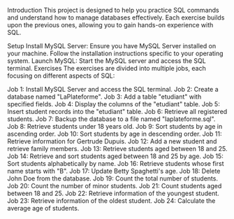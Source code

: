 Introduction
This project is designed to help you practice SQL commands and understand how to manage databases effectively. Each exercise builds upon the previous ones, allowing you to gain hands-on experience with SQL.

Setup
Install MySQL Server: Ensure you have MySQL Server installed on your machine. Follow the installation instructions specific to your operating system.
Launch MySQL: Start the MySQL server and access the SQL terminal.
Exercises
The exercises are divided into multiple jobs, each focusing on different aspects of SQL:

Job 1: Install MySQL Server and access the SQL terminal.
Job 2: Create a database named "LaPlateforme".
Job 3: Add a table "etudiant" with specified fields.
Job 4: Display the columns of the "etudiant" table.
Job 5: Insert student records into the "etudiant" table.
Job 6: Retrieve all registered students.
Job 7: Backup the database to a file named "laplateforme.sql".
Job 8: Retrieve students under 18 years old.
Job 9: Sort students by age in ascending order.
Job 10: Sort students by age in descending order.
Job 11: Retrieve information for Gertrude Dupuis.
Job 12: Add a new student and retrieve family members.
Job 13: Retrieve students aged between 18 and 25.
Job 14: Retrieve and sort students aged between 18 and 25 by age.
Job 15: Sort students alphabetically by name.
Job 16: Retrieve students whose first name starts with "B".
Job 17: Update Betty Spaghetti's age.
Job 18: Delete John Doe from the database.
Job 19: Count the total number of students.
Job 20: Count the number of minor students.
Job 21: Count students aged between 18 and 25.
Job 22: Retrieve information of the youngest student.
Job 23: Retrieve information of the oldest student.
Job 24: Calculate the average age of students.
